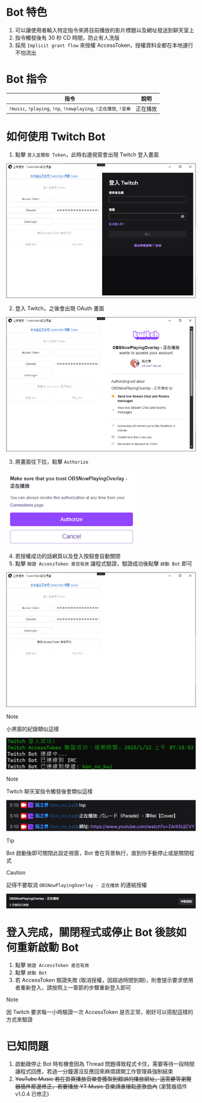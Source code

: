 # Bot 特色
1. 可以讓使用者輸入特定指令來將目前播放的影片標題以及網址發送到聊天室上
2. 指令觸發後有 30 秒 CD 時間，防止有人洗版
3. 採用 `Implicit grant flow` 來授權 AccessToken，授權資料全都在本地運行不怕流出

# Bot 指令
| 指令 | 說明 |
| --- | --- |
| `!music`, `!playing`, `!np`, `!nowplaying`, `!正在播放`, `!音樂` | 正在播放 |

# 如何使用 Twitch Bot

1. 點擊 `登入並獲取 Token`，此時右邊視窗會出現 Twitch 登入畫面
 
![StartLogin](Docs/Twitch_Bot/StartLogin.png)

2. 登入 Twitch，之後會出現 OAuth 畫面

![OAuth](Docs/Twitch_Bot/OAuth.png)

3. 將畫面往下拉，點擊 `Authorize`

![Authorize](Docs/Twitch_Bot/Authorize.png)

4. 若授權成功的話網頁以及登入按鈕會自動關閉
5. 點擊 `驗證 AccessToken 是否有效` 讓程式驗證，驗證成功後點擊 `啟動 Bot` 即可

![OAuthDone](Docs/Twitch_Bot/OAuthDone.png)

> [!NOTE]
> 小黑窗的紀錄類似這樣
>
> ![BotStartAfterLog](Docs/Twitch_Bot/BotStartAfterLog.png)

> [!NOTE]
> Twitch 聊天室指令觸發後會類似這樣
>
> ![TwitchChatExample](Docs/Twitch_Bot/TwitchChatExample.png)

> [!TIP]
> Bot 啟動後即可關閉此設定視窗，Bot 會在背景執行，直到你手動停止或是關閉程式

> [!CAUTION]
> 記得不要取消 `OBSNowPlayingOverlay - 正在播放` 的連結授權
> 
> ![DontDisconnect](Docs/Twitch_Bot/DontDisconnect.png)

# 登入完成，關閉程式或停止 Bot 後該如何重新啟動 Bot

1. 點擊 `驗證 AccessToken 是否有效`
2. 點擊 `啟動 Bot`
3. 若 AccessToken 驗證失敗 (取消授權，因超過時間到期)，則會提示要求使用者重新登入，請按照上一章節的步驟重新登入即可

> [!NOTE]
> 因 Twitch 要求每一小時驗證一次 AccessToken 是否正常，剛好可以搭配這樣的方式來驗證

# 已知問題
1. 啟動跟停止 Bot 時有機會因為 Thread 問題導致程式卡住，需要等待一段時間讓程式回應，若過一分鐘還沒反應回來麻煩請開工作管理員強制結束
2. ~~YouTube Music 若在首頁播放音樂會獲取到錯誤的播放網址，這需要等瀏覽器插件那邊修正，若要播放 YT Music 音樂請直接點進歌曲內~~ (瀏覽器插件 v1.0.4 已修正)